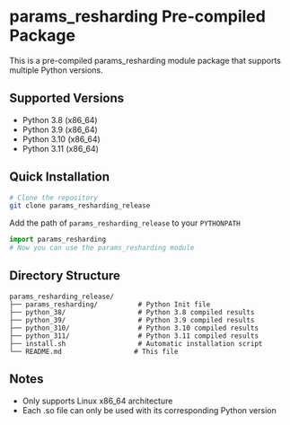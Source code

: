 # params_resharding Pre-compiled Package

This is a pre-compiled params_resharding module package that supports multiple Python versions.

## Supported Versions

- Python 3.8 (x86_64)
- Python 3.9 (x86_64)
- Python 3.10 (x86_64)
- Python 3.11 (x86_64)

## Quick Installation

```bash
# Clone the repository
git clone params_resharding_release
```

Add the path of `params_resharding_release` to your `PYTHONPATH`
```python
import params_resharding
# Now you can use the params_resharding module
```

## Directory Structure

```
params_resharding_release/
├── params_resharding/          # Python Init file
├── python_38/                  # Python 3.8 compiled results
├── python_39/                  # Python 3.9 compiled results
├── python_310/                 # Python 3.10 compiled results
├── python_311/                 # Python 3.11 compiled results
├── install.sh                  # Automatic installation script
└── README.md                  # This file
```

## Notes

- Only supports Linux x86_64 architecture
- Each .so file can only be used with its corresponding Python version

